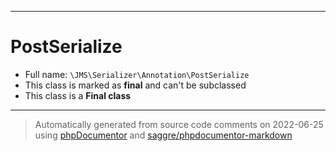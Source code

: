 ***

# PostSerialize

* Full name: `\JMS\Serializer\Annotation\PostSerialize`
* This class is marked as **final** and can't be subclassed
* This class is a **Final class**

***
> Automatically generated from source code comments on 2022-06-25 using [phpDocumentor](http://www.phpdoc.org/) and [saggre/phpdocumentor-markdown](https://github.com/Saggre/phpDocumentor-markdown)
